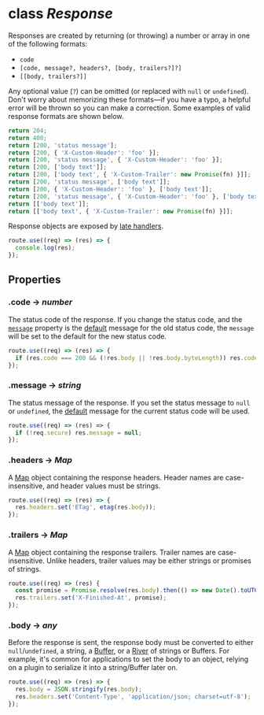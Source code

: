 # class *Response*

Responses are created by returning (or throwing) a number or array in one of the following formats:

- `code`
- `[code, message?, headers?, [body, trailers?]?]`
- `[[body, trailers?]]`

Any optional value (`?`) can be omitted (or replaced with `null` or `undefined`). Don't worry about memorizing these formats—if you have a typo, a helpful error will be thrown so you can make a correction. Some examples of valid response formats are shown below.

```js
return 204;
return 400;
return [200, 'status message'];
return [200, { 'X-Custom-Header': 'foo' }];
return [200, 'status message', { 'X-Custom-Header': 'foo' }];
return [200, ['body text']];
return [200, ['body text', { 'X-Custom-Trailer': new Promise(fn) }]];
return [200, 'status message', ['body text']];
return [200, { 'X-Custom-Header': 'foo' }, ['body text']];
return [200, 'status message', { 'X-Custom-Header': 'foo' }, ['body text', { 'X-Custom-Trailer': new Promise(fn) }]];
return [['body text']];
return [['body text', { 'X-Custom-Trailer': new Promise(fn) }]];
```

Response objects are exposed by [late handlers](./application.md#late-handlers).

```js
route.use((req) => (res) => {
  console.log(res);
});
```

## Properties

### .code -> *number*

The status code of the response. If you change the status code, and the [`message`](#message---string) property is the [default](https://nodejs.org/api/http.html#http_http_status_codes) message for the old status code, the `message` will be set to the default for the new status code.

```js
route.use((req) => (res) => {
  if (res.code === 200 && (!res.body || !res.body.byteLength)) res.code = 204;
});
```

### .message -> *string*

The status message of the response. If you set the status message to `null` or `undefined`, the [default](https://nodejs.org/api/http.html#http_http_status_codes) message for the current status code will be used.

```js
route.use((req) => (res) => {
  if (!req.secure) res.message = null;
});
```

### .headers -> *Map*

A [Map](https://developer.mozilla.org/en-US/docs/Web/JavaScript/Reference/Global_Objects/Map) object containing the response headers. Header names are case-insensitive, and header values must be strings.

```js
route.use((req) => (res) => {
  res.headers.set('ETag', etag(res.body));
});
```

### .trailers -> *Map*

A [Map](https://developer.mozilla.org/en-US/docs/Web/JavaScript/Reference/Global_Objects/Map) object containing the response trailers. Trailer names are case-insensitive. Unlike headers, trailer values may be either strings or promises of strings.

```js
route.use((req) => (res) {
  const promise = Promise.resolve(res.body).then(() => new Date().toUTCString());
  res.trailers.set('X-Finished-At', promise);
});
```

### .body -> *any*

Before the response is sent, the response body must be converted to either `null`/`undefined`, a string, a [Buffer](https://nodejs.org/api/buffer.html), or a [River](https://github.com/JoshuaWise/wise-river) of strings or Buffers. For example, it's common for applications to set the body to an object, relying on a plugin to serialize it into a string/Buffer later on.

```js
route.use((req) => (res) => {
  res.body = JSON.stringify(res.body);
  res.headers.set('Content-Type', 'application/json; charset=utf-8');
});
```
